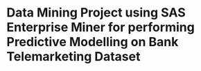 # Data Mining Project using SAS Enterprise Miner for performing Predictive Modelling on Bank Telemarketing Dataset
